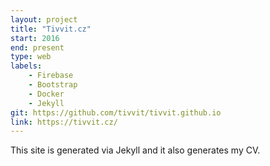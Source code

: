 ```yaml
---
layout: project
title: "Tivvit.cz"
start: 2016
end: present
type: web
labels:
    - Firebase
    - Bootstrap
    - Docker
    - Jekyll
git: https://github.com/tivvit/tivvit.github.io
link: https://tivvit.cz/
---
```

This site is generated via Jekyll and it also generates my CV.